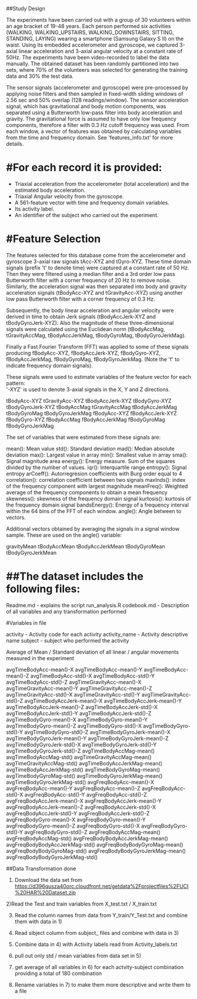 
##Study Design

The experiments have been carried out with a group of 30 volunteers within an age bracket of 19-48 years. Each person performed six activities (WALKING, WALKING_UPSTAIRS, WALKING_DOWNSTAIRS, SITTING, STANDING, LAYING) wearing a smartphone (Samsung Galaxy S II) on the waist. Using its embedded accelerometer and gyroscope, we captured 3-axial linear acceleration and 3-axial angular velocity at a constant rate of 50Hz. The experiments have been video-recorded to label the data manually. The obtained dataset has been randomly partitioned into two sets, where 70% of the volunteers was selected for generating the training data and 30% the test data. 

The sensor signals (accelerometer and gyroscope) were pre-processed by applying noise filters and then sampled in fixed-width sliding windows of 2.56 sec and 50% overlap (128 readings/window). The sensor acceleration signal, which has gravitational and body motion components, was separated using a Butterworth low-pass filter into body acceleration and gravity. The gravitational force is assumed to have only low frequency components, therefore a filter with 0.3 Hz cutoff frequency was used. From each window, a vector of features was obtained by calculating variables from the time and frequency domain. See 'features_info.txt' for more details. 

#For each record it is provided:
======================================

- Triaxial acceleration from the accelerometer (total acceleration) and the estimated body acceleration.
- Triaxial Angular velocity from the gyroscope. 
- A 561-feature vector with time and frequency domain variables. 
- Its activity label. 
- An identifier of the subject who carried out the experiment.


#Feature Selection 
=================

The features selected for this database come from the accelerometer and gyroscope 3-axial raw signals tAcc-XYZ and tGyro-XYZ. These time domain signals (prefix 't' to denote time) were captured at a constant rate of 50 Hz. Then they were filtered using a median filter and a 3rd order low pass Butterworth filter with a corner frequency of 20 Hz to remove noise. Similarly, the acceleration signal was then separated into body and gravity acceleration signals (tBodyAcc-XYZ and tGravityAcc-XYZ) using another low pass Butterworth filter with a corner frequency of 0.3 Hz. 

Subsequently, the body linear acceleration and angular velocity were derived in time to obtain Jerk signals (tBodyAccJerk-XYZ and tBodyGyroJerk-XYZ). Also the magnitude of these three-dimensional signals were calculated using the Euclidean norm (tBodyAccMag, tGravityAccMag, tBodyAccJerkMag, tBodyGyroMag, tBodyGyroJerkMag). 

Finally a Fast Fourier Transform (FFT) was applied to some of these signals producing fBodyAcc-XYZ, fBodyAccJerk-XYZ, fBodyGyro-XYZ, fBodyAccJerkMag, fBodyGyroMag, fBodyGyroJerkMag. (Note the 'f' to indicate frequency domain signals). 

These signals were used to estimate variables of the feature vector for each pattern:  
'-XYZ' is used to denote 3-axial signals in the X, Y and Z directions.

tBodyAcc-XYZ
tGravityAcc-XYZ
tBodyAccJerk-XYZ
tBodyGyro-XYZ
tBodyGyroJerk-XYZ
tBodyAccMag
tGravityAccMag
tBodyAccJerkMag
tBodyGyroMag
tBodyGyroJerkMag
fBodyAcc-XYZ
fBodyAccJerk-XYZ
fBodyGyro-XYZ
fBodyAccMag
fBodyAccJerkMag
fBodyGyroMag
fBodyGyroJerkMag

The set of variables that were estimated from these signals are: 

mean(): Mean value
std(): Standard deviation
mad(): Median absolute deviation 
max(): Largest value in array
min(): Smallest value in array
sma(): Signal magnitude area
energy(): Energy measure. Sum of the squares divided by the number of values. 
iqr(): Interquartile range 
entropy(): Signal entropy
arCoeff(): Autorregresion coefficients with Burg order equal to 4
correlation(): correlation coefficient between two signals
maxInds(): index of the frequency component with largest magnitude
meanFreq(): Weighted average of the frequency components to obtain a mean frequency
skewness(): skewness of the frequency domain signal 
kurtosis(): kurtosis of the frequency domain signal 
bandsEnergy(): Energy of a frequency interval within the 64 bins of the FFT of each window.
angle(): Angle between to vectors.

Additional vectors obtained by averaging the signals in a signal window sample. These are used on the angle() variable:

gravityMean
tBodyAccMean
tBodyAccJerkMean
tBodyGyroMean
tBodyGyroJerkMean




##The dataset includes the following files:
=========================================
Readme.md - explains the script run_analysis.R 
codebook.md - Description of all variables and any transformation performed





#Variables in file

activity - Activity code for each activity
activity_name - Activity descriptive name
subject - subject who performed the activity

Average of Mean / Standard deviation of all linear / angular movements measured in the experiment 

avgTimeBodyAcc-mean()-X
avgTimeBodyAcc-mean()-Y
avgTimeBodyAcc-mean()-Z
avgTimeBodyAcc-std()-X
avgTimeBodyAcc-std()-Y
avgTimeBodyAcc-std()-Z
avgTimeGravityAcc-mean()-X
avgTimeGravityAcc-mean()-Y
avgTimeGravityAcc-mean()-Z
avgTimeGravityAcc-std()-X
avgTimeGravityAcc-std()-Y
avgTimeGravityAcc-std()-Z
avgTimeBodyAccJerk-mean()-X
avgTimeBodyAccJerk-mean()-Y
avgTimeBodyAccJerk-mean()-Z
avgTimeBodyAccJerk-std()-X
avgTimeBodyAccJerk-std()-Y
avgTimeBodyAccJerk-std()-Z
avgTimeBodyGyro-mean()-X
avgTimeBodyGyro-mean()-Y
avgTimeBodyGyro-mean()-Z
avgTimeBodyGyro-std()-X
avgTimeBodyGyro-std()-Y
avgTimeBodyGyro-std()-Z
avgTimeBodyGyroJerk-mean()-X
avgTimeBodyGyroJerk-mean()-Y
avgTimeBodyGyroJerk-mean()-Z
avgTimeBodyGyroJerk-std()-X
avgTimeBodyGyroJerk-std()-Y
avgTimeBodyGyroJerk-std()-Z
avgTimeBodyAccMag-mean()
avgTimeBodyAccMag-std()
avgTimeGravityAccMag-mean()
avgTimeGravityAccMag-std()
avgTimeBodyAccJerkMag-mean()
avgTimeBodyAccJerkMag-std()
avgTimeBodyGyroMag-mean()
avgTimeBodyGyroMag-std()
avgTimeBodyGyroJerkMag-mean()
avgTimeBodyGyroJerkMag-std()
avgFreqBodyAcc-mean()-X
avgFreqBodyAcc-mean()-Y
avgFreqBodyAcc-mean()-Z
avgFreqBodyAcc-std()-X
avgFreqBodyAcc-std()-Y
avgFreqBodyAcc-std()-Z
avgFreqBodyAccJerk-mean()-X
avgFreqBodyAccJerk-mean()-Y
avgFreqBodyAccJerk-mean()-Z
avgFreqBodyAccJerk-std()-X
avgFreqBodyAccJerk-std()-Y
avgFreqBodyAccJerk-std()-Z
avgFreqBodyGyro-mean()-X
avgFreqBodyGyro-mean()-Y
avgFreqBodyGyro-mean()-Z
avgFreqBodyGyro-std()-X
avgFreqBodyGyro-std()-Y
avgFreqBodyGyro-std()-Z
avgFreqBodyAccMag-mean()
avgFreqBodyAccMag-std()
avgFreqBodyBodyAccJerkMag-mean()
avgFreqBodyBodyAccJerkMag-std()
avgFreqBodyBodyGyroMag-mean()
avgFreqBodyBodyGyroMag-std()
avgFreqBodyBodyGyroJerkMag-mean()
avgFreqBodyBodyGyroJerkMag-std()

##Data Transformation done

1) Download the data set from 
https://d396qusza40orc.cloudfront.net/getdata%2Fprojectfiles%2FUCI%20HAR%20Dataset.zip 

2)Read the Test and train variables from
X_test.txt / X_train.txt

3) Read the column names from data from Y_train/Y_Test.txt and combine them with data in 1)

4) Read sibject column from subject_ files and combine with data in 3)

5) Combine data in 4) with Activity labels read from Activity_labels.txt

6) pull out only std / mean variables from data set in 5) 

7) get average of all variables in 6) for each actvity-subject combination providing a total of 180 combination

8) Rename variables in 7) to make them more descriptive and write them to a file